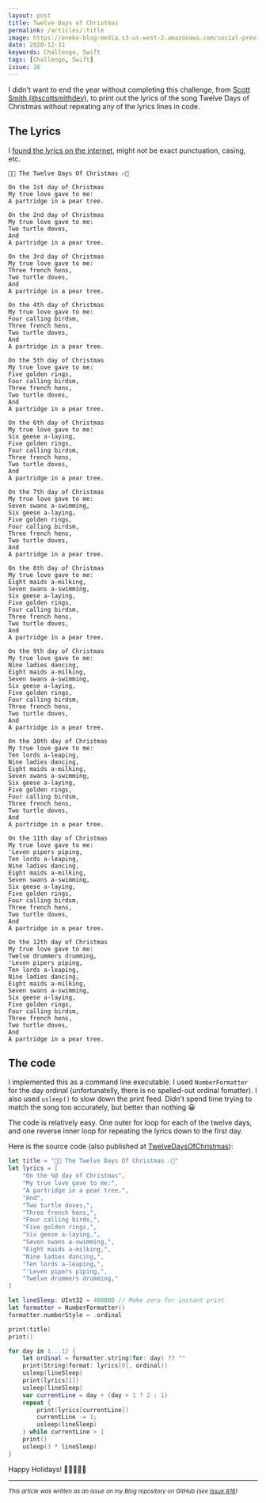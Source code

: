 ```yaml
---
layout: post
title: Twelve Days of Christmas
permalink: /articles/:title
image: https://eneko-blog-media.s3-us-west-2.amazonaws.com/social-preview/issue-16.png
date: 2020-12-31
keywords: Challenge, Swift
tags: [Challenge, Swift]
issue: 16
---
```


I didn't want to end the year without completing this challenge, from [Scott Smith (@scottsmithdev)](https://twitter.com/scottsmithdev/status/1341395333973225473), to print out the lyrics of the song Twelve Days of Christmas without repeating any of the lyrics lines in code.

## The Lyrics

I [found the lyrics on the internet](https://www.metrolyrics.com/twelve-days-of-christmas-lyrics-christmas-carols.html), might not be exact punctuation, casing, etc.

```
🎄🎶 The Twelve Days Of Christmas 🎶🎄 

On the 1st day of Christmas
My true love gave to me:
A partridge in a pear tree.

On the 2nd day of Christmas
My true love gave to me:
Two turtle doves,
And
A partridge in a pear tree.

On the 3rd day of Christmas
My true love gave to me:
Three french hens,
Two turtle doves,
And
A partridge in a pear tree.

On the 4th day of Christmas
My true love gave to me:
Four calling birdsm,
Three french hens,
Two turtle doves,
And
A partridge in a pear tree.

On the 5th day of Christmas
My true love gave to me:
Five golden rings,
Four calling birdsm,
Three french hens,
Two turtle doves,
And
A partridge in a pear tree.

On the 6th day of Christmas
My true love gave to me:
Six geese a-laying,
Five golden rings,
Four calling birdsm,
Three french hens,
Two turtle doves,
And
A partridge in a pear tree.

On the 7th day of Christmas
My true love gave to me:
Seven swans a-swimming,
Six geese a-laying,
Five golden rings,
Four calling birdsm,
Three french hens,
Two turtle doves,
And
A partridge in a pear tree.

On the 8th day of Christmas
My true love gave to me:
Eight maids a-milking,
Seven swans a-swimming,
Six geese a-laying,
Five golden rings,
Four calling birdsm,
Three french hens,
Two turtle doves,
And
A partridge in a pear tree.

On the 9th day of Christmas
My true love gave to me:
Nine ladies dancing,
Eight maids a-milking,
Seven swans a-swimming,
Six geese a-laying,
Five golden rings,
Four calling birdsm,
Three french hens,
Two turtle doves,
And
A partridge in a pear tree.

On the 10th day of Christmas
My true love gave to me:
Ten lords a-leaping,
Nine ladies dancing,
Eight maids a-milking,
Seven swans a-swimming,
Six geese a-laying,
Five golden rings,
Four calling birdsm,
Three french hens,
Two turtle doves,
And
A partridge in a pear tree.

On the 11th day of Christmas
My true love gave to me:
'Leven pipers piping,
Ten lords a-leaping,
Nine ladies dancing,
Eight maids a-milking,
Seven swans a-swimming,
Six geese a-laying,
Five golden rings,
Four calling birdsm,
Three french hens,
Two turtle doves,
And
A partridge in a pear tree.

On the 12th day of Christmas
My true love gave to me:
Twelve drummers drumming,
'Leven pipers piping,
Ten lords a-leaping,
Nine ladies dancing,
Eight maids a-milking,
Seven swans a-swimming,
Six geese a-laying,
Five golden rings,
Four calling birdsm,
Three french hens,
Two turtle doves,
And
A partridge in a pear tree.
```

## The code

I implemented this as a command line executable. I used `NumberFormatter`
for the day ordinal (unfortunatelly, there is no spelled-out ordinal fomatter). I also
used `usleep()` to slow down the print feed. Didn't spend time trying to match
the song too accurately, but better than nothing 😀

The code is relatively easy. One outer for loop for each of the twelve days, and 
one reverse inner loop for repeating the lyrics down to the first day.

Here is the source code (also published at [TwelveDaysOfChristmas](https://github.com/eneko/TwelveDaysOfChristmas)):

```swift
let title = "🎄🎶 The Twelve Days Of Christmas 🎶🎄"
let lyrics = [
    "On the %@ day of Christmas",
    "My true love gave to me:",
    "A partridge in a pear tree.",
    "And",
    "Two turtle doves,",
    "Three french hens,",
    "Four calling birds,",
    "Five golden rings,",
    "Six geese a-laying,",
    "Seven swans a-swimming,",
    "Eight maids a-milking,",
    "Nine ladies dancing,",
    "Ten lords a-leaping,",
    "'Leven pipers piping,",
    "Twelve drummers drumming,"
]

let lineSleep: UInt32 = 400000 // Make zero for instant print
let formatter = NumberFormatter()
formatter.numberStyle = .ordinal

print(title)
print()

for day in 1...12 {
    let ordinal = formatter.string(for: day) ?? ""
    print(String(format: lyrics[0], ordinal))
    usleep(lineSleep)
    print(lyrics[1])
    usleep(lineSleep)
    var currentLine = day + (day > 1 ? 2 : 1)
    repeat {
        print(lyrics[currentLine])
        currentLine -= 1;
        usleep(lineSleep)
    } while currentLine > 1
    print()
    usleep(3 * lineSleep)
}
```

Happy Holidays! 🎉🎄🎊🎇🎆



---

<i><small>This article was written as an issue on my Blog repository on GitHub (see <a target="_blank" href="https://github.com/eneko/Blog/issues/16">Issue #16</a>)</small></i>